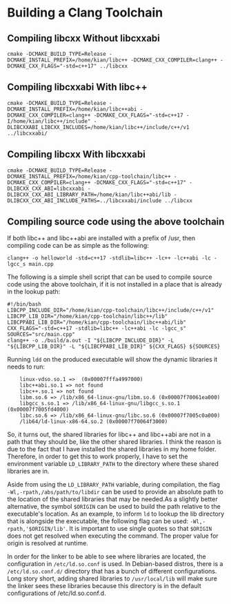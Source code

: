 # Building a Clang Toolchain

## Compiling libcxx Without libcxxabi
```
cmake -DCMAKE_BUILD_TYPE=Release -DCMAKE_INSTALL_PREFIX=/home/kian/libc++ -DCMAKE_CXX_COMPILER=clang++ -DCMAKE_CXX_FLAGS="-std=c++17" ../libcxx
```

## Compiling libcxxabi With libc++
```
cmake -DCMAKE_BUILD_TYPE=Release -DCMAKE_INSTALL_PREFIX=/home/kian/libc++abi -DCMAKE_CXX_COMPILER=clang++ -DCMAKE_CXX_FLAGS="-std=c++17 -I/home/kian/libc++/include" -DLIBCXXABI_LIBCXX_INCLUDES=/home/kian/libc++/include/c++/v1 ../libcxxabi/
```

## Compiling libcxx With libcxxabi
```
cmake -DCMAKE_BUILD_TYPE=Release -DCMAKE_INSTALL_PREFIX=/home/kian/cpp-toolchain/libc++ -DCMAKE_CXX_COMPILER=clang++ -DCMAKE_CXX_FLAGS="-std=c++17" -DLIBCXX_CXX_ABI=libcxxabi -DLIBCXX_CXX_ABI_LIBRARY_PATH=/home/kian/libc++abi/lib -DLIBCXX_CXX_ABI_INCLUDE_PATHS=../libcxxabi/include ../libcxx
```

## Compiling source code using the above toolchain
If both libc++ and libc++abi are installed with a prefix of /usr, then compiling code can be as simple as the following:

```
clang++ -o helloworld -std=c++17 -stdlib=libc++ -lc++ -lc++abi -lc -lgcc_s main.cpp
```

The following is a simple shell script that can be used to compile source code using the above toolchain, if it is not installed in a place that is already in the lookup path:

```
#!/bin/bash
LIBCPP_INCLUDE_DIR="/home/kian/cpp-toolchain/libc++/include/c++/v1"
LIBCPP_LIB_DIR="/home/kian/cpp-toolchain/libc++/lib"
LIBCPPABI_LIB_DIR="/home/kian/cpp-toolchain/libc++abi/lib"
CXX_FLAGS="-std=c++17 -stdlib=libc++ -lc++abi -lc -lgcc_s"
SOURCES="src/main.cpp"
clang++ -o ./build/a.out -I "${LIBCPP_INCLUDE_DIR}" -L "${LIBCPP_LIB_DIR}" -L "${LIBCPPABI_LIB_DIR}" ${CXX_FLAGS} ${SOURCES}
```

Running `ldd` on the produced executable will show the dynamic libraries it needs to run:
```
    linux-vdso.so.1 =>  (0x00007fffa4997000)
    libc++abi.so.1 => not found
    libc++.so.1 => not found
    libm.so.6 => /lib/x86_64-linux-gnu/libm.so.6 (0x00007f70061ea000)
    libgcc_s.so.1 => /lib/x86_64-linux-gnu/libgcc_s.so.1 (0x00007f7005fd4000)
    libc.so.6 => /lib/x86_64-linux-gnu/libc.so.6 (0x00007f7005c0a000)
    /lib64/ld-linux-x86-64.so.2 (0x00007f70064f3000)
```

So, it turns out, the shared libraries for libc++ and libc++abi are not in a path that they should be, like the other shared libraries. I think the reason is due to the fact that I have installed the shared libraries in my home folder. Therefore, in order to get this to work properly, I have to set the environment variable `LD_LIBRARY_PATH` to the directory where these shared libraries are in.

Aside from using the `LD_LIBRARY_PATH` variable, during compilation, the flag `-Wl,-rpath,/abs/path/to/libdir` can be used to provide an absolute path to the location of the shared libraries that may be needed.As a slightly better alternative, the symbol `$ORIGIN` can be used to build the path relative to the executable's location. As an example, to inform `ld` to lookup the lib directory that is alongside the executable, the following flag can be used: `-Wl,-rpath,'$ORIGIN/lib'`.
It is important to use single quotes so that `$ORIGIN` does not get resolved when executing the command. The proper value for origin is resolved at runtime.

In order for the linker to be able to see where libraries are located, the configuration in `/etc/ld.so.conf` is used. In Debian-based distros, there is a `/etc/ld.so.conf.d/` directory that has a bunch of different configurations. Long story short, adding shared libraries to `/usr/local/lib` will make sure the linker sees these libraries because this directory is in the default configurations of /etc/ld.so.conf.d.
